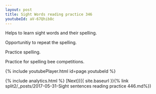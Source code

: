 ```yaml
---
layout: post
title: Sight Words reading practice 346
youtubeId: aV-67Qhib8c
---
```

 
 
Helps to learn sight words and their spelling.

Opportunitiy to repeat the spelling. 

Practice spelling. 
 
Practice for spelling bee competitions. 
 
{% include youtubePlayer.html id=page.youtubeId %}
 
 
{% include analytics.html %} 
[Next]({{ site.baseurl }}{% link  split2/_posts/2017-05-31-Sight sentences reading practice 446.md%})
 

